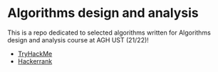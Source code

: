 # Algorithms design and analysis
This is a repo dedicated to selected algorithms written for Algorithms design and analysis course at AGH UST (21/22)!
- [TryHackMe](https://tryhackme.com/p/Adrianna)
- [Hackerrank](https://www.hackerrank.com/akralka)
